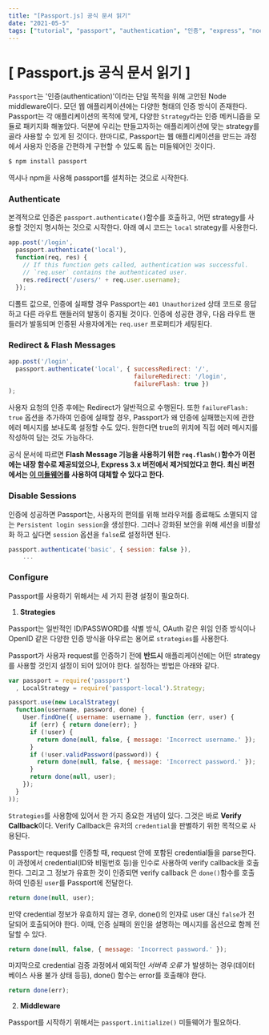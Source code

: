 ```yaml
---
title: "[Passport.js] 공식 문서 읽기"
date: "2021-05-5"
tags: ["tutorial", "passport", "authentication", "인증", "express", "nodejs"]
---
```

# [ Passport.js 공식 문서 읽기 ]

```Passport```는 '인증(authentication)'이라는 단일 목적을 위해 고안된 Node middleware이다. 모던 웹 애플리케이션에는 다양한 형태의 인증 방식이 존재한다. Passport는 각 애플리케이션의 목적에 맞게, 다양한 ```Strategy```라는 인증 메커니즘을 모듈로 패키지화 해놓았다. 덕분에 우리는 만들고자하는 애플리케이션에 맞는 strategy를 골라 사용할 수 있게 된 것이다. 한마디로, Passport는 웹 애플리케이션을 만드는 과정에서 사용자 인증을 간편하게 구현할 수 있도록 돕는 미들웨어인 것이다.

```javascript
$ npm install passport
```

역시나 npm을 사용해 passport를 설치하는 것으로 시작한다.



### Authenticate

본격적으로 인증은 ```passport.authenticate()```함수를 호출하고, 어떤 strategy를 사용할 것인지 명시하는 것으로 시작한다. 아래 예시 코드는 ```local``` strategy를 사용한다.

```javascript
app.post('/login',
  passport.authenticate('local'),
  function(req, res) {
    // If this function gets called, authentication was successful.
    // `req.user` contains the authenticated user.
    res.redirect('/users/' + req.user.username);
  });
```

디폴트 값으로, 인증에 실패할 경우 Passport는 ```401 Unauthorized``` 상태 코드로 응답하고 다른 라우트 핸들러의 발동이 중지될 것이다. 인증에 성공한 경우, 다음 라우트 핸들러가 발동되며 인증된 사용자에게는 ```req.user``` 프로퍼티가 세팅된다.



### Redirect & Flash Messages

```javascript
app.post('/login',
  passport.authenticate('local', { successRedirect: '/',
                                   failureRedirect: '/login',
                                   failureFlash: true })
);
```

사용자 요청의 인증 후에는 Redirect가 일반적으로 수행된다. 또한 ```failureFlash: true``` 옵션을 추가하여 인증에 실패할 경우, Passport가 왜 인증에 실패했는지에 관한 에러 메시지를 보내도록 설정할 수도 있다. 원한다면 true의 위치에 직접 에러 메시지를 작성하여 담는 것도 가능하다. 

공식 문서에 따르면 **Flash Message 기능을 사용하기 위한 ```req.flash()```함수가 이전에는 내장 함수로 제공되었으나, Express 3.x 버전에서 제거되었다고 한다. 최신 버전에서는 [이 미들웨어](https://github.com/jaredhanson/connect-flash)를 사용하여 대체할 수 있다고 한다.**



### Disable Sessions

인증에 성공하면 Passport는, 사용자의 편의를 위해 브라우저를 종료해도 소멸되지 않는 ```Persistent login session```을 생성한다. 그러나 강화된 보안을 위해 세션을 비활성화 하고 싶다면 ```session``` 옵션을 ```false```로 설정하면 된다.

```javascript
passport.authenticate('basic', { session: false }),
    ...
```



### Configure

Passport를 사용하기 위해서는 세 가지 환경 설정이 필요하다.

1. **Strategies**

Passport는 일반적인 ID/PASSWORD를 식별 방식, OAuth 같은 위임 인증 방식이나 OpenID 같은 다양한 인증 방식을 아우르는 용어로 ```strategies```를 사용한다. 

Passport가 사용자 request를 인증하기 전에 **반드시** 애플리케이션에는 어떤 strategy를 사용할 것인지 설정이 되어 있어야 한다. 설정하는 방법은 아래와 같다.

```javascript
var passport = require('passport')
  , LocalStrategy = require('passport-local').Strategy;

passport.use(new LocalStrategy(
  function(username, password, done) {
    User.findOne({ username: username }, function (err, user) {
      if (err) { return done(err); }
      if (!user) {
        return done(null, false, { message: 'Incorrect username.' });
      }
      if (!user.validPassword(password)) {
        return done(null, false, { message: 'Incorrect password.' });
      }
      return done(null, user);
    });
  }
));
```



```Strategies```를 사용함에 있어서 한 가지 중요한 개념이 있다. 그것은 바로 **Verify Callback**이다. Verify Callback은 유저의 ```credential```을 판별하기 위한 목적으로 사용된다.

Passport는 request를 인증할 때, request 안에 포함된 credential들을 parse한다. 이 과정에서 credential(ID와 비밀번호 등)을 인수로 사용하여 verify callback을 호출한다. 그리고 그 정보가 유효한 것이 인증되면 verify callback 은 ```done()```함수를 호출하여 인증된 ```user```를 Passport에 전달한다.

```javascript
return done(null, user);
```

만약 credential 정보가 유효하지 않는 경우, done()의 인자로 user 대신 ```false```가 전달되어 호출되어야 한다. 이때, 인증 실패의 원인을 설명하는 메시지를 옵션으로 함께 전달할 수 있다.

```javascript
return done(null, false, { message: 'Incorrect password.' });
```

마지막으로 credential 검증 과정에서 예외적인 *서버측 오류* 가 발생하는 경우(데이터베이스 사용 불가 상태 등등), done() 함수는 error를 호출해야 한다.

```javascript
return done(err);
```



2. **Middleware**

Passport를 시작하기 위해서는 ```passport.initialize()``` 미들웨어가 필요하다.